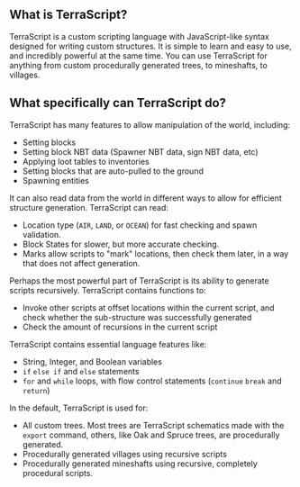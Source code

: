 ## What is TerraScript?
TerraScript is a custom scripting language with JavaScript-like syntax designed for writing custom structures. 
It is simple to learn and easy to use, and incredibly powerful at the same time. You can use TerraScript for anything
from custom procedurally generated trees, to mineshafts, to villages.

## What specifically can TerraScript do?
TerraScript has many features to allow manipulation of the world, including:
* Setting blocks
* Setting block NBT data (Spawner NBT data, sign NBT data, etc)
* Applying loot tables to inventories
* Setting blocks that are auto-pulled to the ground
* Spawning entities

It can also read data from the world in different ways to allow for efficient structure generation. TerraScript can read:
* Location type (`AIR`, `LAND`, or `OCEAN`) for fast checking and spawn validation.
* Block States for slower, but more accurate checking.
* Marks allow scripts to "mark" locations, then check them later, in a way that does not affect generation.

Perhaps the most powerful part of TerraScript is its ability to generate scripts recursively. TerraScript contains
functions to:
* Invoke other scripts at offset locations within the current script, and check whether the sub-structure was
    successfully generated
* Check the amount of recursions in the current script

TerraScript contains essential language features like:
* String, Integer, and Boolean variables
* `if` `else if` and `else` statements
* `for` and `while` loops, with flow control statements (`continue` `break` and `return`)

In the default, TerraScript is used for:
* All custom trees. Most trees are TerraScript schematics made with the `export` command, others, like Oak and Spruce
trees, are procedurally generated.
* Procedurally generated villages using recursive scripts
* Procedurally generated mineshafts using recursive, completely procedural scripts.
